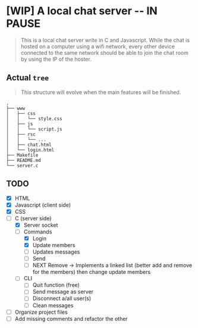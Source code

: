 # [WIP] A local chat server -- IN PAUSE

> This is a local chat server write in C and Javascript. While the chat is hosted on a computer using a wifi network, every other device connected to the same network should be able to join the chat room by using the IP of the hoster.

## Actual `tree`
> This structure will evolve when the main features will be finished.

```
.
├── www
│   ├── css
│   │   └── style.css
│   ├── js
│   │   └── script.js
│   ├── rsc
│   │   └── ...
│   ├── chat.html
│   └── login.html
├── Makefile
├── README.md
└── server.c
```

## TODO
- [x] HTML
- [x] Javascript (client side)
- [x] CSS
- [ ] C (server side)
    - [x] Server socket
    - [ ] Commands
        - [x] Login
        - [x] Update members
        - [ ] Updates messages
        - [ ] Send
        - [ ] NEXT Remove -> Implements a linked list (better add and remove for the members) then change update members
    - [ ] CLI
        - [ ] Quit function (free)
        - [ ] Send message as server
        - [ ] Disconnect a/all user(s)
        - [ ] Clean messages
- [ ] Organize project files
- [ ] Add missing comments and refactor the other
